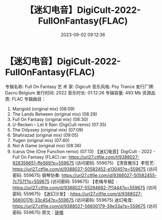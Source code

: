 ﻿---
title: 【迷幻电音】DigiCult-2022-FullOnFantasy(FLAC)
date: 2023-09-02 09:12:36
categories: 古典音乐、新世纪、纯音雅乐
tags: 纯音雅乐
---
# 【迷幻电音】DigiCult-2022-FullOnFantasy(FLAC)

专辑名称: Full On Fantasy
艺 术 家: Digicult
音乐风格: Psy Trance
发行厂牌: Dacru Belgium
发行时间: 2022
音乐时长: 01:12:26
专辑容量: 493 Mb
资源品质: FLAC
专辑曲目：
01. Marigold (original mix) (08:09)
02. The Lands Between (original mix) (08:29)
03. Full On Fantasy (original mix) (08:30)
04. U-Recken – Let It Rain (DigiCult remix) (07:35)
05. The Odyssey (original mix) (07:09)
06. Shahrazad (original mix) (09:05)
07. Yugen (original mix) (07:40)
08. Not A Game (original mix) (08:36)
09. Icarus One (One Function remix) (07:13)
【迷幻电音】DigiCult - 2022 - Full On Fantasy (FLAC).rar: https://url27.ctfile.com/f/9388027-928356651-ffe569?p=559675
(访问密码: 559675)
【清音雅乐】李哲艺: https://url27.ctfile.com/d/9388027-50582452-e13045?p=559675
(访问密码: 559675)
钢琴协奏: https://url27.ctfile.com/d/9388027-50582455-7c757f?p=559675
(访问密码: 559675)
【老梅专辑】: https://url27.ctfile.com/d/9388027-55294662-7f1444?p=559675
(访问密码: 559675)
【迷幻沙发】: https://url27.ctfile.com/d/9388027-56600176-33c454?p=559675
(访问密码: 559675)
迷幻电音: https://url27.ctfile.com/d/9388027-56600179-39e33a?p=559675
(访问密码: 559675)
原文：[链接](https://blog.sina.com.cn/s/blog_1647c7e76010313b5.html)
